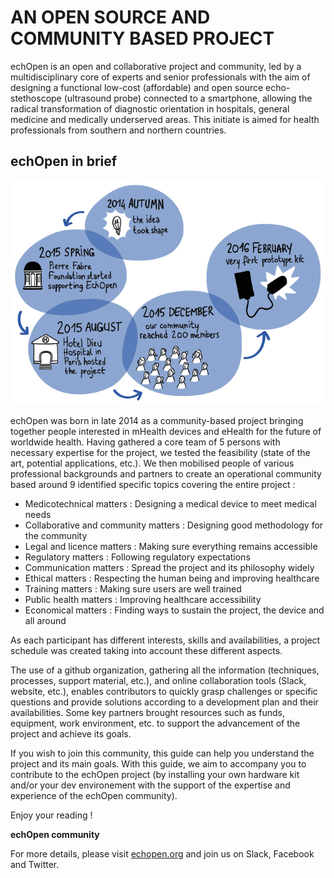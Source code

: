 
#  AN OPEN SOURCE AND COMMUNITY BASED PROJECT

echOpen is an open and collaborative project and community, led by a multidisciplinary core of experts and senior professionals with the aim of designing a functional low-cost (affordable) and open source echo-stethoscope (ultrasound probe) connected to a smartphone, allowing the radical transformation of diagnostic orientation in hospitals, general medicine and medically underserved areas. This initiate is aimed for health professionals from southern and northern countries.

## echOpen in brief
![echOpen history](images/echopen-history.png)

echOpen was born in late 2014 as a community-based project bringing together people interested in mHealth devices and eHealth for the future of worldwide health. Having gathered a core team of 5 persons with necessary expertise for the project, we tested the feasibility (state of the art, potential applications, etc.). We then mobilised people of various professional backgrounds and partners to create an operational community based around 9 identified specific topics covering the entire project :

* Medicotechnical matters : Designing a medical device to meet medical needs
* Collaborative and community matters : Designing good methodology for the community
* Legal and licence matters : Making sure everything remains accessible
* Regulatory matters : Following regulatory expectations
* Communication matters : Spread the project and its philosophy widely
* Ethical matters : Respecting the human being and improving healthcare
* Training matters : Making sure users are well trained
* Public health matters : Improving healthcare accessibility
* Economical matters : Finding ways to sustain the project, the device and all around

As each participant has different interests, skills and availabilities, a project schedule was created taking into account these different aspects.

The use of a github organization, gathering all the information (techniques, processes, support material, etc.), and online collaboration tools (Slack, website, etc.), enables contributors to quickly grasp challenges or specific questions and provide solutions according to a development plan and their availabilities. Some key partners brought resources such as funds, equipment, work environment, etc. to support the advancement of the project and achieve its goals.

If you wish to join this community, this guide can help you understand the project and its main goals. With this guide, we aim to accompany you to contribute to the echOpen project (by installing your own hardware kit and/or your dev environement with the support of the expertise and experience of the echOpen community). 

Enjoy your reading !

**echOpen community**

For more details, please visit [echopen.org](http://echopen.org/) and join us on Slack, Facebook and Twitter. 
